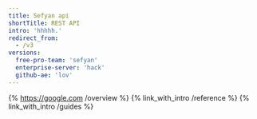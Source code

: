 ```yaml
---
title: Sefyan api
shortTitle: REST API
intro: 'hhhhh.'
redirect_from:
  - /v3
versions:
  free-pro-team: 'sefyan'
  enterprise-server: 'hack'
  github-ae: 'lov'
---
```


{% https://google.com /overview %}
{% link_with_intro /reference %}
{% link_with_intro /guides %}
